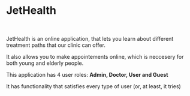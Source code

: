 <h1 align=”center”>JetHealth</h1><br>
<p>JetHealth is an online application, that lets you learn about different treatment paths that our clinic can offer.</p>
<p>It also allows you to  make appointements online, which is neccesery for both young and elderly people.</p>
<p>This application has 4 user roles: <b>Admin, Doctor, User and Guest</b></p>
<p>It has functionality that satisfies every type of user (or, at least, it tries)</p>
